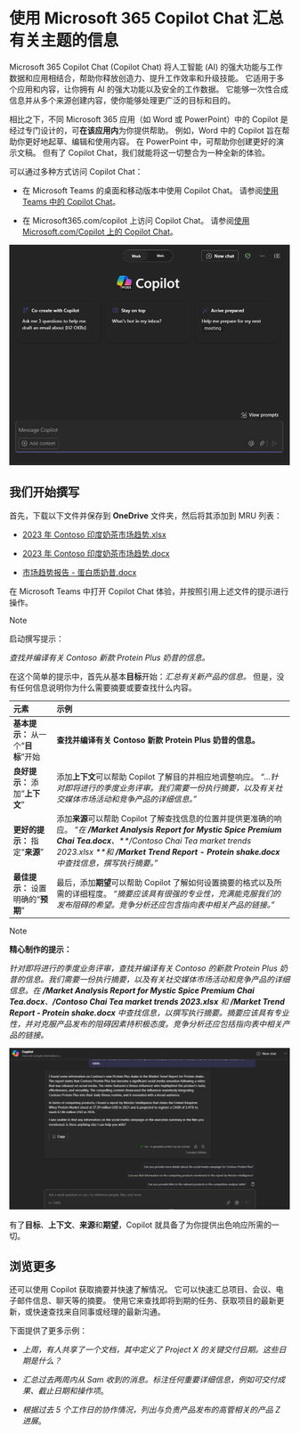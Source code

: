 # 使用 Microsoft 365 Copilot Chat 汇总有关主题的信息

Microsoft 365 Copilot Chat  (Copilot Chat) 将人工智能 (AI) 的强大功能与工作数据和应用相结合，帮助你释放创造力、提升工作效率和升级技能。 它适用于多个应用和内容，让你拥有 AI 的强大功能以及安全的工作数据。 它能够一次性合成信息并从多个来源创建内容，使你能够处理更广泛的目标和目的。

相比之下，不同 Microsoft 365 应用（如 Word 或 PowerPoint）中的 Copilot 是经过专门设计的，可**在该应用内**为你提供帮助。 例如，Word 中的 Copilot 旨在帮助你更好地起草、编辑和使用内容。 在 PowerPoint 中，可帮助你创建更好的演示文稿。 但有了 Copilot Chat，我们就能将这一切整合为一种全新的体验。

可以通过多种方式访问 Copilot Chat：

- 在 Microsoft Teams 的桌面和移动版本中使用 Copilot Chat。 请参阅[使用 Teams 中的 Copilot Chat](https://support.microsoft.com/topic/open-microsoft-365-chat-in-teams-c6de0a62-4f9e-479d-b5f2-af036e342181)。

- 在 Microsoft365.com/copilot 上访问 Copilot Chat。 请参阅[使用 Microsoft.com/Copilot 上的 Copilot Chat](https://support.microsoft.com/topic/use-microsoft-365-chat-at-microsoft365-com-or-in-the-microsoft-365-office-app-4a2538f9-962f-4c7c-a368-f6006bc13d6f)。

![Teams 中 Copilot Chat 体验的屏幕截图](../media/summarize_copilot-chat-experience-teams.png)

## 我们开始撰写

首先，下载以下文件并保存到 **OneDrive** 文件夹，然后将其添加到 MRU 列表：

- [2023 年 Contoso 印度奶茶市场趋势.xlsx](https://go.microsoft.com/fwlink/?linkid=2268822)

- [2023 年 Contoso 印度奶茶市场趋势.docx](https://go.microsoft.com/fwlink/?linkid=2269122)

- [市场趋势报告 - 蛋白质奶昔.docx](https://go.microsoft.com/fwlink/?linkid=2268827)

在 Microsoft Teams 中打开 Copilot Chat 体验，并按照引用上述文件的提示进行操作。

> [!NOTE]
> 启动撰写提示：
>
> _查找并编译有关 Contoso 新款 Protein Plus 奶昔的信息。_

在这个简单的提示中，首先从基本**目标**开始：_汇总有关新产品的信息。_ 但是，没有任何信息说明你为什么需要摘要或要查找什么内容。

| 元素 | 示例 |
| :------ | :------- |
| **基本提示：** 从一个“**目标**”开始 | **查找并编译有关 Contoso 新款 Protein Plus 奶昔的信息。** |
| **良好提示：** 添加“**上下文**” | 添加**上下文**可以帮助 Copilot 了解目的并相应地调整响应。 _“...针对即将进行的季度业务评审。我们需要一份执行摘要，以及有关社交媒体市场活动和竞争产品的详细信息。”_ |
| **更好的提示：** 指定“**来源**” | 添加**来源**可以帮助 Copilot 了解查找信息的位置并提供更准确的响应。 _“在 **/Market Analysis Report for Mystic Spice Premium Chai Tea.docx**、**/Contoso Chai Tea market trends 2023.xlsx **和 **/Market Trend Report - Protein shake.docx** 中查找信息，撰写执行摘要。”_ |
| **最佳提示：** 设置明确的“**预期**” | 最后，添加**期望**可以帮助 Copilot 了解如何设置摘要的格式以及所需的详细程度。 _“摘要应该具有很强的专业性，充满能克服我们的发布阻碍的希望。竞争分析还应包含指向表中相关产品的链接。”_ |

> [!NOTE]
> **精心制作的提示：**
>
> _针对即将进行的季度业务评审，查找并编译有关 Contoso 的新款 Protein Plus 奶昔的信息。我们需要一份执行摘要，以及有关社交媒体市场活动和竞争产品的详细信息。在 **/Market Analysis Report for Mystic Spice Premium Chai Tea.docx**、**/Contoso Chai Tea market trends 2023.xlsx** 和 **/Market Trend Report - Protein shake.docx** 中查找信息，以撰写执行摘要。摘要应该具有专业性，并对克服产品发布的阻碍因素持积极态度。竞争分析还应包括指向表中相关产品的链接。_

![使用 Teams 中的 Copilot Chat 体验创建的提示结果的屏幕截图。 ](../media/summarize_copilot-chat-results-teams.png)

有了**目标**、**上下文**、**来源**和**期望**，Copilot 就具备了为你提供出色响应所需的一切。

## 浏览更多

还可以使用 Copilot 获取摘要并快速了解情况。 它可以快速汇总项目、会议、电子邮件信息、聊天等的摘要。 使用它来查找即将到期的任务、获取项目的最新更新，或快速查找来自同事或经理的最新沟通。

下面提供了更多示例：

- _上周，有人共享了一个文档，其中定义了 Project X 的关键交付日期。这些日期是什么？_

- _汇总过去两周内从 Sam 收到的消息。标注任何重要详细信息，例如可交付成果、截止日期和操作项_。

- _根据过去 5 个工作日的协作情况，列出与负责产品发布的高管相关的产品 Z 进展_。
